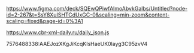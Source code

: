 https://www.figma.com/deck/SQEwQPiwfAlmoAbvkGalbs/Untitled?node-id=2-267&t=SsY8XuISHTCdUxGC-0&scaling=min-zoom&content-scaling=fixed&page-id=0%3A1


https://www.cbr-xml-daily.ru/daily_json.js


7576488338:AAEJozXKgJiKcqKIsHaeUK0layg3C95zvV4
